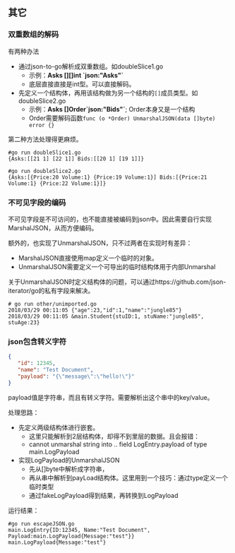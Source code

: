 

## 其它



### 双重数组的解码

有两种办法

* 通过json-to-go解析成双重数组。如doubleSlice1.go
  * 示例：**Asks \[][]int \`json:"Asks"`**
  * 底层直接直接是int型。可以直接解码。
* 先定义一个结构体，再用该结构做为另一个结构的`[]`成员类型。如doubleSlice2.go
  * 示例：**Asks []Order\`json:"Bids"`**;  Order本身又是一个结构
  * Order需要解码函数`func (o *Order) UnmarshalJSON(data []byte) error {}`

第二种方法处理得更麻烦。

```shell
#go run doubleSlice1.go
{Asks:[[21 1] [22 1]] Bids:[[20 1] [19 1]]}

#go run doubleSlice2.go
{Asks:[{Price:20 Volume:1} {Price:19 Volume:1}] Bids:[{Price:21 Volume:1} {Price:22 Volume:1}]}
```



### 不可见字段的编码

不可见字段是不可访问的，也不能直接被编码到json中。因此需要自行实现MarshalJSON，从而方便编码。

额外的，也实现了UnmarshalJSON，只不过两者在实现时有差异：

- MarshalJSON直接使用map定义一个临时的对象。
- UnmarshalJSON需要定义一个可导出的临时结构体用于内部Unmarshal

关于UnmarshalJSON时定义结构体的问题，可以通过https://github.com/json-iterator/go的私有字段来解决。

```shell
# go run other/unimported.go
2018/03/29 00:11:05 {"age":23,"id":1,"name":"jungle85"}
2018/03/29 00:11:05 &main.Student{stuID:1, stuName:"jungle85", stuAge:23}
```



### json包含转义字符

```json
{
   "id": 12345,
   "name": "Test Document",
   "payload": "{\"message\":\"hello!\"}"
}
```

payload值是字符串，而且有转义字符。需要解析出这个串中的key/value。

处理思路：

* 先定义两级结构体进行嵌套。
  * 这里只能解析到2层结构体，却得不到里层的数据。且会报错：
  * cannot unmarshal string into .. field LogEntry.payload of type main.LogPayload
* 实现LogPayload的UnmarshalJSON
  * 先从[]byte中解析成字符串，
  * 再从串中解析到payLoad结构体。这里用到一个技巧：通过type定义一个临时类型
  * 通过fakeLogPayload得到结果，再转换到LogPayload

运行结果：

```shell
#go run escapeJSON.go
main.LogEntry{ID:12345, Name:"Test Document", Payload:main.LogPayload{Message:"test"}}
main.LogPayload{Message:"test"}
```

